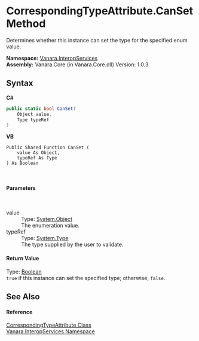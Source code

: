 # CorrespondingTypeAttribute.CanSet Method 
 

Determines whether this instance can set the type for the specified enum value.

**Namespace:**&nbsp;<a href="46913109-b3e0-3b59-6f7f-071f8aa90bf0">Vanara.InteropServices</a><br />**Assembly:**&nbsp;Vanara.Core (in Vanara.Core.dll) Version: 1.0.3

## Syntax

**C#**<br />
``` C#
public static bool CanSet(
	Object value,
	Type typeRef
)
```

**VB**<br />
``` VB
Public Shared Function CanSet ( 
	value As Object,
	typeRef As Type
) As Boolean
```

<br />

#### Parameters
&nbsp;<dl><dt>value</dt><dd>Type: <a href="http://msdn2.microsoft.com/en-us/library/e5kfa45b" target="_blank">System.Object</a><br />The enumeration value.</dd><dt>typeRef</dt><dd>Type: <a href="http://msdn2.microsoft.com/en-us/library/42892f65" target="_blank">System.Type</a><br />The type supplied by the user to validate.</dd></dl>

#### Return Value
Type: <a href="http://msdn2.microsoft.com/en-us/library/a28wyd50" target="_blank">Boolean</a><br />`true` if this instance can set the specified type; otherwise, `false`.

## See Also


#### Reference
<a href="4e051dff-829d-312d-1def-b17c9c64cdb5">CorrespondingTypeAttribute Class</a><br /><a href="46913109-b3e0-3b59-6f7f-071f8aa90bf0">Vanara.InteropServices Namespace</a><br />